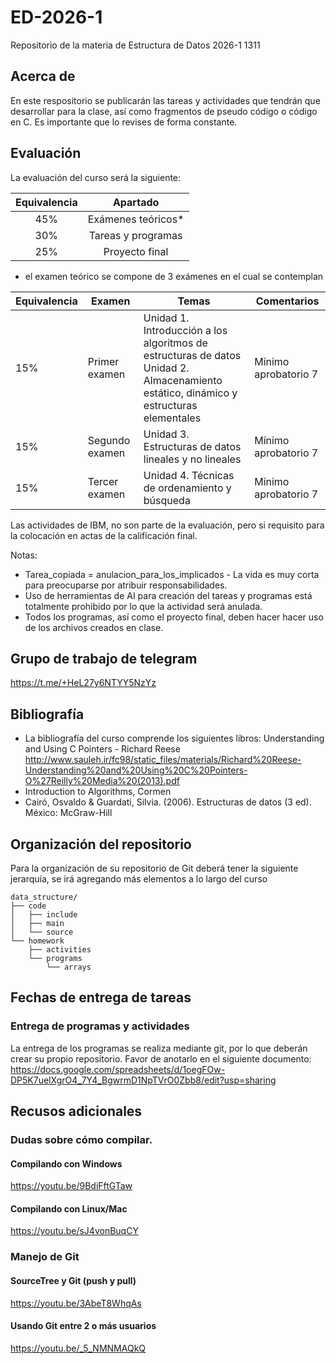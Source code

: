 # ED-2026-1
Repositorio de la materia de Estructura de Datos 2026-1 1311

## Acerca de
En este respositorio se publicarán las tareas y actividades que tendrán que desarrollar para la clase, así como fragmentos de pseudo código o código en C. Es importante que lo revises de forma constante.

## Evaluación
La evaluación del curso será la siguiente:

| Equivalencia |       Apartado     |
|:------------:|:------------------:|
|      45%     | Exámenes teóricos* |
|      30%     | Tareas y programas |
|      25%     | Proyecto final     |

* el examen teórico se compone de 3 exámenes en el cual se contemplan

| Equivalencia | Examen         | Temas                                                                                                                                    | Comentarios          |
|--------------|----------------|------------------------------------------------------------------------------------------------------------------------------------------|----------------------|
| 15%          | Primer examen  | Unidad 1. Introducción a los algoritmos de estructuras de datos<br/>Unidad 2. Almacenamiento estático, dinámico y estructuras elementales    | Mínimo aprobatorio 7 |
| 15%          | Segundo examen | Unidad 3. Estructuras de datos lineales y no lineales                                                                                    | Mínimo aprobatorio 7 |
| 15%          | Tercer examen  | Unidad 4. Técnicas de ordenamiento y búsqueda                                                                                            | Mínimo aprobatorio 7 |

Las actividades de IBM, no son parte de la evaluación, pero si requisito para la colocación en actas de la calificación final.

Notas: 
 * Tarea_copiada = anulacion_para_los_implicados - La vida es muy corta para preocuparse por atribuir responsabilidades.
 * Uso de herramientas de AI para creación del tareas y programas está totalmente prohibido por lo que la actividad será anulada.
 * Todos los programas, así como el proyecto final, deben hacer hacer uso de los archivos creados en clase.

## Grupo de trabajo de telegram
https://t.me/+HeL27y6NTYY5NzYz

## Bibliografía
* La bibliografía del curso comprende los siguientes libros:
Understanding and Using C Pointers - Richard Reese
http://www.sauleh.ir/fc98/static_files/materials/Richard%20Reese-Understanding%20and%20Using%20C%20Pointers-O%27Reilly%20Media%20(2013).pdf
* Introduction to Algorithms, Cormen
* Cairó, Osvaldo & Guardati, Silvia. (2006). Estructuras de datos (3 ed). México: McGraw-Hill

## Organización del repositorio
Para la organización de su repositorio de Git deberá tener la siguiente jerarquía, se irá agregando más elementos a lo largo del curso

```
data_structure/
├── code
│	├── include
│	├── main
│	└── source
└── homework
    ├── activities
    └── programs
        └── arrays
```

## Fechas de entrega de tareas


### Entrega de programas y actividades
La entrega de los programas se realiza mediante git, por lo que deberán crear su propio repositorio. Favor de anotarlo en el siguiente documento: https://docs.google.com/spreadsheets/d/1oegFOw-DP5K7uelXgrO4_7Y4_BgwrmD1NpTVrO0Zbb8/edit?usp=sharing

## Recusos adicionales

### Dudas sobre cómo compilar.
#### Compilando con Windows
https://youtu.be/9BdiFftGTaw

#### Compilando con Linux/Mac
https://youtu.be/sJ4vonBuqCY

### Manejo de Git
#### SourceTree y Git (push y pull)
https://youtu.be/3AbeT8WhqAs

#### Usando Git entre 2 o más usuarios
https://youtu.be/_5_NMNMAQkQ

